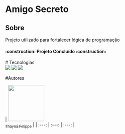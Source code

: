<h1>Amigo Secreto</h1>
<h2>Sobre</h2>
<p>Projeto utilizado para fortalecer lógica de programação</p>
<h4> 
    :construction:  Projeto Concluído  :construction:
</h4>
# Tecnologias
<div>
    <img src="https://shields.io/badge/HTML-239120?style-for-the-badge&logo-html5&logoColor-white">
    <img src="https://shields.io/badge/CSS-239120?style-for-the-badge&logo-html5&logoColor-white">
    <img src="https://shields.io/badge/JavaScript-239120?style-for-the-badge&logo-html5&logoColor-white">
</div>

#Autores 

| [<img loading="lazy" src="https://avatars.githubusercontent.com/u/37356058?v=4" width=115><br><sub>Thayná Felippe</sub>](https://github.com/thaynafpe) |
| :---: | :---: | :---: |
